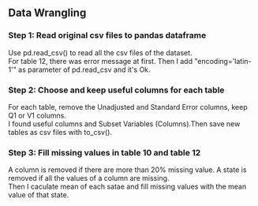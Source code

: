 ## Data Wrangling
### Step 1: Read original csv files to pandas dataframe
Use pd.read_csv() to read all the csv files of the dataset.  
For table 12, there was error message at first. Then I add "encoding='latin-1'" as parameter of pd.read_csv and it's Ok.

### Step 2: Choose and keep useful columns for each table
For each table, remove the Unadjusted and Standard Error columns, keep Q1 or V1 columns.   
I found useful columns and Subset Variables (Columns).Then save new tables as csv files with to_csv().

### Step 3: Fill missing values in table 10 and table 12
A column is removed if there are more than 20% missing value. A state is removed if all the values of a column are missing.  
Then I caculate mean of each satae and fill missing values with the mean value of that state.
